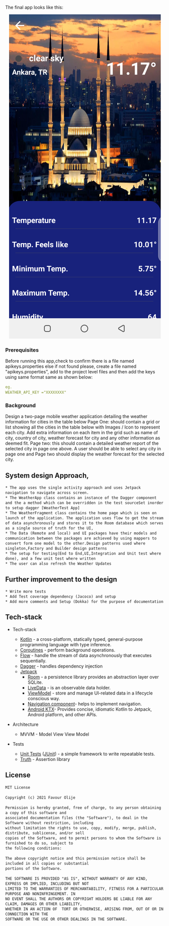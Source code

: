 The final app looks like this:

<p align="center"><img src="assets/screen2.png" /></p>


### Prerequisites

Before running this app,check to confirm there is a file named apikeys.properties else if not found please, create a file named "apikeys.properties", add to the project level files and then add the keys using same format same as  shown below:

```yaml
eg.
WEATHER_API_KEY ="XXXXXXXX"
```

### Background

Design a two-page mobile weather application detailing the weather information for  cities in the table below
 Page One:
  should contain a grid or list showing all the cities in the table below with  Images / Icon to represent each city. Add extra information on each item in the grid  such as name of city, country of city, weather forecast for city and any other  information as deemed fit.
 Page two:
  this should contain a detailed weather report of the selected city in page  one above. A user should be able to select any city in page one and Page two should  display the weather forecast for the selected city.


## System design Approach,
    * The app uses the single activity approach and uses Jetpack navigation to navigate across screen.
    * The WeatherApp class contains an instance of the Dagger component and the a method which can be overridden in the test sourceSet inorder to setup dagger [WeatherTest App]
    * The WeatherFragment class contains the home page which is seen on launch of the application. The application uses flow to get the stream of data asynchronously and stores it to the Room database which serves as a single source of truth for the UI,
    * The Data (Remote and local) and UI packages have their models and communication between the packages are achieved by using mappers to convert form one model to the other.Design patterns used where singleton,Factory and Builder design patterns
    * The setup for testing(End to End,UI,Integration and Unit test where done), and a few unit test where written
    * The user can also refresh the Weather Updates


## Further improvement to the design
    * Write more tests
    * Add Test coverage dependency (Jacoco) and setup
    * Add more comments and Setup (Dokka) for the purpose of documentation

## Tech-stack

* Tech-stack
    * [Kotlin](https://kotlinlang.org/) - a cross-platform, statically typed, general-purpose programming language with type inference.
    * [Coroutines](https://kotlinlang.org/docs/reference/coroutines-overview.html) - perform background operations.
    * [Flow](https://kotlinlang.org/docs/reference/coroutines/flow.html) - handle the stream of data asynchronously that executes sequentially.
    * [Dagger](https://github.com/google/dagger) - handles dependency injection
    * [Jetpack](https://developer.android.com/jetpack)
        * [Room](https://developer.android.com/topic/libraries/architecture/room) - a persistence library provides an abstraction layer over SQLite.
        * [LiveData](https://developer.android.com/topic/libraries/architecture/livedata) - is an observable data holder.
        * [ViewModel](https://developer.android.com/topic/libraries/architecture/viewmodel) - store and manage UI-related data in a lifecycle conscious way.
        * [Navigation component](https://developer.android.com/guide/navigation)- helps to implement navigation.
        * [Android KTX](https://developer.android.com/kotlin/ktx)- Provides concise, idiomatic Kotlin to Jetpack, Android platform, and other APIs.


* Architecture
    * MVVM - Model View View Model

* Tests
    * [Unit Tests](https://en.wikipedia.org/wiki/Unit_testing) ([JUnit](https://junit.org/junit4/)) - a simple framework to write repeatable tests.
    * [Truth](https://github.com/google/truth) - Assertion library

## License
```
MIT License

Copyright (c) 2021 Favour Olije

Permission is hereby granted, free of charge, to any person obtaining a copy of this software and
associated documentation files (the "Software"), to deal in the Software without restriction, including
without limitation the rights to use, copy, modify, merge, publish, distribute, sublicense, and/or sell
copies of the Software, and to permit persons to whom the Software is furnished to do so, subject to
the following conditions:

The above copyright notice and this permission notice shall be included in all copies or substantial
portions of the Software.

THE SOFTWARE IS PROVIDED "AS IS", WITHOUT WARRANTY OF ANY KIND, EXPRESS OR IMPLIED, INCLUDING BUT NOT
LIMITED TO THE WARRANTIES OF MERCHANTABILITY, FITNESS FOR A PARTICULAR PURPOSE AND NONINFRINGEMENT. IN
NO EVENT SHALL THE AUTHORS OR COPYRIGHT HOLDERS BE LIABLE FOR ANY CLAIM, DAMAGES OR OTHER LIABILITY,
WHETHER IN AN ACTION OF  TORT OR OTHERWISE, ARISING FROM, OUT OF OR IN CONNECTION WITH THE
SOFTWARE OR THE USE OR OTHER DEALINGS IN THE SOFTWARE.
```
